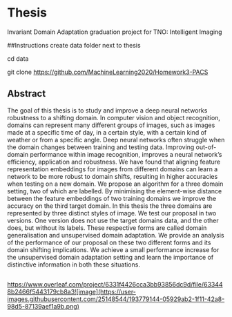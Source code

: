 # Thesis
Invariant Domain Adaptation graduation project for TNO: Intelligent Imaging

##Instructions
create data folder next to thesis

cd data

git clone https://github.com/MachineLearning2020/Homework3-PACS

## Abstract

The goal of this thesis is to study and improve a deep neural networks robustness to a shifting domain. In computer vision and object recognition, domains can represent many different groups of images, such as images made at a specific time of day, in a certain style, with a certain kind of weather or from a specific angle. Deep neural networks often struggle when the domain changes between training and testing data. Improving out-of-domain performance within image recognition, improves a neural network’s efficiency, application and robustness. We have found that aligning feature representation embeddings for images from different domains can learn a network to be more robust to domain shifts, resulting in higher accuracies when testing on a new domain. We propose an algorithm for a three domain setting, two of which are labelled. By minimising the element-wise distance between the feature embeddings of two training domains we improve the accuracy on the third target domain. In this thesis the three domains are represented by three distinct styles of image. We test our proposal in two versions. One version does not use the target domains data, and the other does, but without its labels. These respective forms are called domain generalisation and unsupervised domain adaptation. We provide an analysis of the performance of our proposal on these two different forms and its domain shifting implications. We achieve a small performance increase for the unsupervised domain adaptation setting and learn the importance of distinctive information in both these situations.

## 
https://www.overleaf.com/project/6331f4426cca3bb93856dc9d/file/633448b2466f5443179cb8a3![image](https://user-images.githubusercontent.com/25148544/193779144-05929ab2-1f11-42a8-98d5-87139aef1a9b.png)
